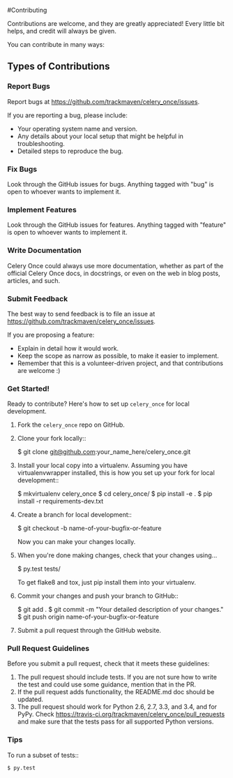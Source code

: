 #Contributing

Contributions are welcome, and they are greatly appreciated! Every
little bit helps, and credit will always be given.

You can contribute in many ways:

## Types of Contributions

### Report Bugs

Report bugs at https://github.com/trackmaven/celery_once/issues.

If you are reporting a bug, please include:

* Your operating system name and version.
* Any details about your local setup that might be helpful in troubleshooting.
* Detailed steps to reproduce the bug.

### Fix Bugs

Look through the GitHub issues for bugs. Anything tagged with "bug"
is open to whoever wants to implement it.

### Implement Features

Look through the GitHub issues for features. Anything tagged with "feature"
is open to whoever wants to implement it.

### Write Documentation

Celery Once could always use more documentation, whether as part of the
official Celery Once docs, in docstrings, or even on the web in blog posts,
articles, and such.

### Submit Feedback

The best way to send feedback is to file an issue at https://github.com/trackmaven/celery_once/issues.

If you are proposing a feature:

* Explain in detail how it would work.
* Keep the scope as narrow as possible, to make it easier to implement.
* Remember that this is a volunteer-driven project, and that contributions
  are welcome :)

### Get Started!

Ready to contribute? Here's how to set up `celery_once` for local development.

1. Fork the `celery_once` repo on GitHub.
2. Clone your fork locally::

    $ git clone git@github.com:your_name_here/celery_once.git

3. Install your local copy into a virtualenv. Assuming you have virtualenvwrapper installed, this is how you set up your fork for local development::

    $ mkvirtualenv celery_once
    $ cd celery_once/
    $ pip install -e .
    $ pip install -r requirements-dev.txt

4. Create a branch for local development::

    $ git checkout -b name-of-your-bugfix-or-feature

   Now you can make your changes locally.

5. When you're done making changes, check that your changes using...

    $ py.test tests/

   To get flake8 and tox, just pip install them into your virtualenv.

6. Commit your changes and push your branch to GitHub::

    $ git add .
    $ git commit -m "Your detailed description of your changes."
    $ git push origin name-of-your-bugfix-or-feature

7. Submit a pull request through the GitHub website.

### Pull Request Guidelines

Before you submit a pull request, check that it meets these guidelines:

1. The pull request should include tests. If you are not sure how to write the test and could use some guidance, mention that in the PR.
2. If the pull request adds functionality, the README.md doc should be updated.
3. The pull request should work for Python 2.6, 2.7, 3.3, and 3.4, and for PyPy. Check
   https://travis-ci.org/trackmaven/celery_once/pull_requests
   and make sure that the tests pass for all supported Python versions.

### Tips

To run a subset of tests::

    $ py.test
